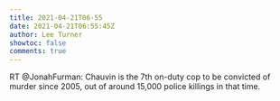 ```yaml
---
title: 2021-04-21T06-55
date: 2021-04-21T06:55:45Z
author: Lee Turner
showtoc: false
comments: true
---
```


RT @JonahFurman: Chauvin is the 7th on-duty cop to be convicted of murder since 2005, out of around 15,000 police killings in that time.

